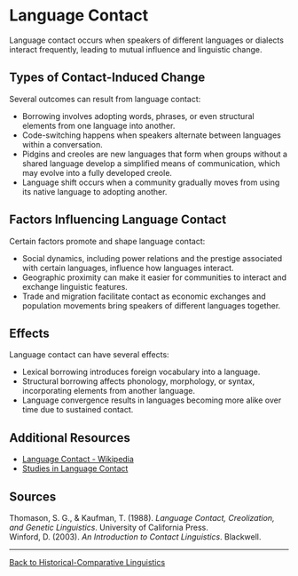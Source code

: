 # Language Contact

Language contact occurs when speakers of different languages or dialects interact frequently, leading to mutual influence and linguistic change.

## Types of Contact-Induced Change

Several outcomes can result from language contact:

- Borrowing involves adopting words, phrases, or even structural elements from one language into another.
- Code-switching happens when speakers alternate between languages within a conversation.
- Pidgins and creoles are new languages that form when groups without a shared language develop a simplified means of communication, which may evolve into a fully developed creole.
- Language shift occurs when a community gradually moves from using its native language to adopting another.

## Factors Influencing Language Contact

Certain factors promote and shape language contact:

- Social dynamics, including power relations and the prestige associated with certain languages, influence how languages interact.
- Geographic proximity can make it easier for communities to interact and exchange linguistic features.
- Trade and migration facilitate contact as economic exchanges and population movements bring speakers of different languages together.

## Effects

Language contact can have several effects:

- Lexical borrowing introduces foreign vocabulary into a language.
- Structural borrowing affects phonology, morphology, or syntax, incorporating elements from another language.
- Language convergence results in languages becoming more alike over time due to sustained contact.

## Additional Resources

- [Language Contact - Wikipedia](https://en.wikipedia.org/wiki/Language_contact)
- [Studies in Language Contact](https://www.sciencedirect.com/topics/social-sciences/language-contact)

## Sources

Thomason, S. G., & Kaufman, T. (1988). *Language Contact, Creolization, and Genetic Linguistics*. University of California Press.  
Winford, D. (2003). *An Introduction to Contact Linguistics*. Blackwell.

---

[Back to Historical-Comparative Linguistics](../README.md)
